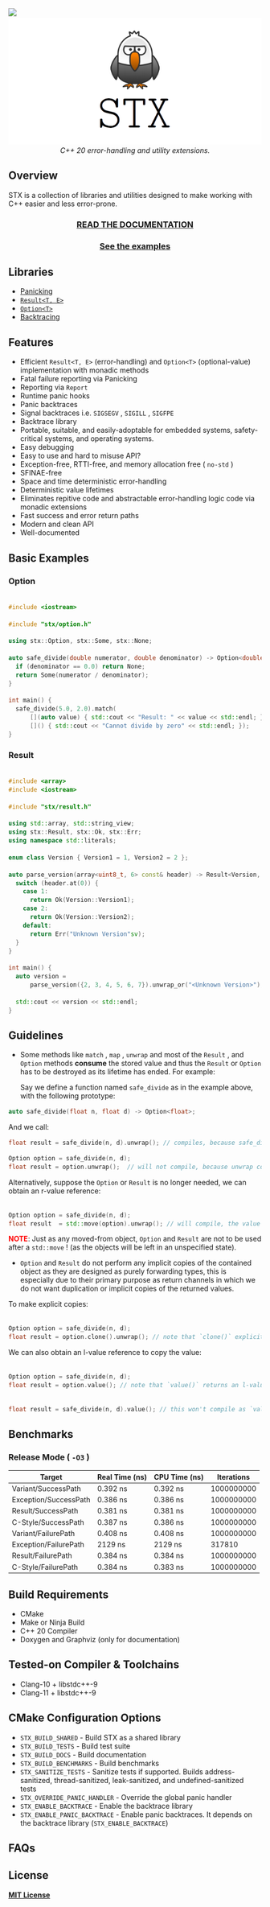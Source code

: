 <img src="https://github.com/lamarrr/STX/workflows/tests_ubuntu/badge.svg">
<br/>
<div align="center"><img src="assets/stx.png"/> </div>

<div align="center"><i> C++ 20 error-handling and utility extensions.</i>
</div>

## Overview

STX is a collection of libraries and utilities designed to make working with C++ easier and less error-prone.

<div align="center">
<h3><a href="http://lamarrr.github.io/STX">READ THE DOCUMENTATION</a></h3>
</div>

<div align="center">
<h3><a href="https://github.com/lamarrr/STX/tree/master/examples">See the examples</a></h3>
</div>

## Libraries

* [Panicking](https://lamarrr.github.io/STX/Panicking.html)
* [`Result<T, E>`](https://lamarrr.github.io/STX/classstx_1_1Result.html)
* [`Option<T>`](https://lamarrr.github.io/STX/classstx_1_1Option.html)
* [Backtracing](https://lamarrr.github.io/STX/namespacestx_1_1backtrace.html)

## Features

* Efficient `Result<T, E>` (error-handling) and `Option<T>` (optional-value) implementation with monadic methods
* Fatal failure reporting via Panicking
* Reporting via `Report`
* Runtime panic hooks
* Panic backtraces
* Signal backtraces i.e. `SIGSEGV` , `SIGILL` , `SIGFPE` 
* Backtrace library
* Portable, suitable, and easily-adoptable for embedded systems, safety-critical systems, and operating systems.
* Easy debugging
* Easy to use and hard to misuse API?
* Exception-free, RTTI-free, and memory allocation free ( `no-std` )
* SFINAE-free
* Space and time deterministic error-handling
* Deterministic value lifetimes
* Eliminates repitive code and abstractable error-handling logic code via monadic extensions
* Fast success and error return paths
* Modern and clean API
* Well-documented

## Basic Examples

### Option

``` cpp

#include <iostream>

#include "stx/option.h"

using stx::Option, stx::Some, stx::None;

auto safe_divide(double numerator, double denominator) -> Option<double> {
  if (denominator == 0.0) return None;
  return Some(numerator / denominator);
}

int main() {
  safe_divide(5.0, 2.0).match(
      [](auto value) { std::cout << "Result: " << value << std::endl; },
      []() { std::cout << "Cannot divide by zero" << std::endl; });
}

```

### Result

``` cpp

#include <array>
#include <iostream>

#include "stx/result.h"

using std::array, std::string_view;
using stx::Result, stx::Ok, stx::Err;
using namespace std::literals;

enum class Version { Version1 = 1, Version2 = 2 };

auto parse_version(array<uint8_t, 6> const& header) -> Result<Version, string_view> {
  switch (header.at(0)) {
    case 1:
      return Ok(Version::Version1);
    case 2:
      return Ok(Version::Version2);
    default:
      return Err("Unknown Version"sv);
  }
}

int main() {
  auto version =
      parse_version({2, 3, 4, 5, 6, 7}).unwrap_or("<Unknown Version>");

  std::cout << version << std::endl;
}

```

## Guidelines

* Some methods like `match` , `map` , `unwrap` and most of the `Result` , and `Option` methods **consume** the stored value and thus the `Result` or `Option` has to be destroyed as its lifetime has ended. For example:

  Say we define a function named `safe_divide` as in the example above, with the following prototype:

``` cpp
auto safe_divide(float n, float d) -> Option<float>;
```

And we call:

``` cpp
float result = safe_divide(n, d).unwrap(); // compiles, because safe_divide returns a temporary
```

``` cpp
Option option = safe_divide(n, d);
float result = option.unwrap();  // will not compile, because unwrap consumes the value and is only usable with temporaries (as above) or r-value references (as below)
```

Alternatively, suppose the `Option` or `Result` is no longer needed, we can obtain an r-value reference:

``` cpp

Option option = safe_divide(n, d);
float result  = std::move(option).unwrap(); // will compile, the value is moved out of `option` , `option` should not be used any more

```

<span style="color:red">**NOTE**</span>: Just as any moved-from object, `Option` and `Result` are not to be used after a `std::move` ! (as the objects will be left in an unspecified state).

* `Option` and `Result` do not perform any implicit copies of the contained object as they are designed as purely forwarding types, this is especially due to their primary purpose as return channels in which we do not want duplication or implicit copies of the returned values. 

To make explicit copies:

``` cpp

Option option = safe_divide(n, d);
float result = option.clone().unwrap(); // note that `clone()` explicitly makes a copy of the `Option` 

```

We can also obtain an l-value reference to copy the value:

``` cpp

Option option = safe_divide(n, d);
float result = option.value(); // note that `value()` returns an l-value reference and `result` is copied from `option` 's value in the process

```

``` cpp

float result = safe_divide(n, d).value(); // this won't compile as `value` always returns an l-value reference, use `unwrap()` instead

```

## Benchmarks

### Release Mode ( `-O3` )

| Target | Real Time (ns) | CPU Time (ns) | Iterations |
|--------|----------------|---------------|------------|
Variant/SuccessPath   |     0.392 ns  |      0.392 ns |  1000000000
Exception/SuccessPath |     0.386 ns  |      0.386 ns |  1000000000
Result/SuccessPath    |     0.381 ns  |      0.381 ns |  1000000000
C-Style/SuccessPath   |     0.387 ns  |      0.386 ns |  1000000000
Variant/FailurePath   |     0.408 ns  |      0.408 ns |  1000000000
Exception/FailurePath |      2129 ns  |       2129 ns |      317810
Result/FailurePath    |     0.384 ns  |      0.384 ns |  1000000000
C-Style/FailurePath   |     0.384 ns  |      0.383 ns |  1000000000

## Build Requirements

* CMake
* Make or Ninja Build
* C++ 20 Compiler
* Doxygen and Graphviz (only for documentation)

## Tested-on Compiler & Toolchains

* Clang-10 + libstdc++-9
* Clang-11 + libstdc++-9

## CMake Configuration Options

* `STX_BUILD_SHARED` - Build STX as a shared library
* `STX_BUILD_TESTS` - Build test suite
* `STX_BUILD_DOCS` - Build documentation
* `STX_BUILD_BENCHMARKS` - Build benchmarks
* `STX_SANITIZE_TESTS` - Sanitize tests if supported. Builds address-sanitized, thread-sanitized, leak-sanitized, and undefined-sanitized tests
* `STX_OVERRIDE_PANIC_HANDLER` - Override the global panic handler
* `STX_ENABLE_BACKTRACE` - Enable the backtrace library
* `STX_ENABLE_PANIC_BACKTRACE` - Enable panic backtraces. It depends on the backtrace library (`STX_ENABLE_BACKTRACE`)

## FAQs

## License

[**MIT License**](LICENSE)
